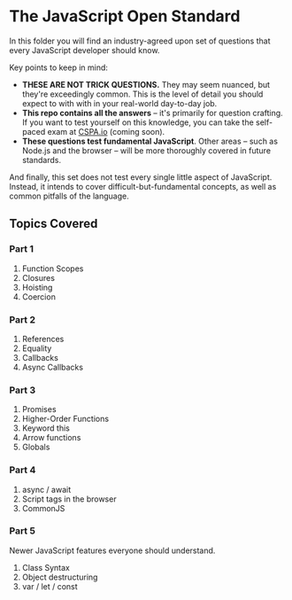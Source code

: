 # The JavaScript Open Standard

In this folder you will find an industry-agreed upon set of questions that every JavaScript developer should know.

Key points to keep in mind:

- **THESE ARE NOT TRICK QUESTIONS.** They may seem nuanced, but they're exceedingly common. This is the level of detail you should expect to with with in your real-world day-to-day job.
- **This repo contains all the answers** – it's primarily for question crafting. If you want to test yourself on this knowledge, you can take the self-paced exam at [CSPA.io](cspa.io) (coming soon).
- **These questions test fundamental JavaScript**. Other areas – such as Node.js and the browser – will be more thoroughly covered in future standards.

And finally, this set does not test every single little aspect of JavaScript. Instead, it intends to cover difficult-but-fundamental concepts, as well as common pitfalls of the language.

## Topics Covered

### Part 1

1. Function Scopes
2. Closures
3. Hoisting
4. Coercion

### Part 2

1. References
2. Equality
3. Callbacks
4. Async Callbacks

### Part 3

1. Promises
2. Higher-Order Functions
3. Keyword this
4. Arrow functions
5. Globals

### Part 4

1. async / await
2. Script tags in the browser
3. CommonJS

### Part 5

Newer JavaScript features everyone should understand.

1. Class Syntax
2. Object destructuring
3. var / let / const
